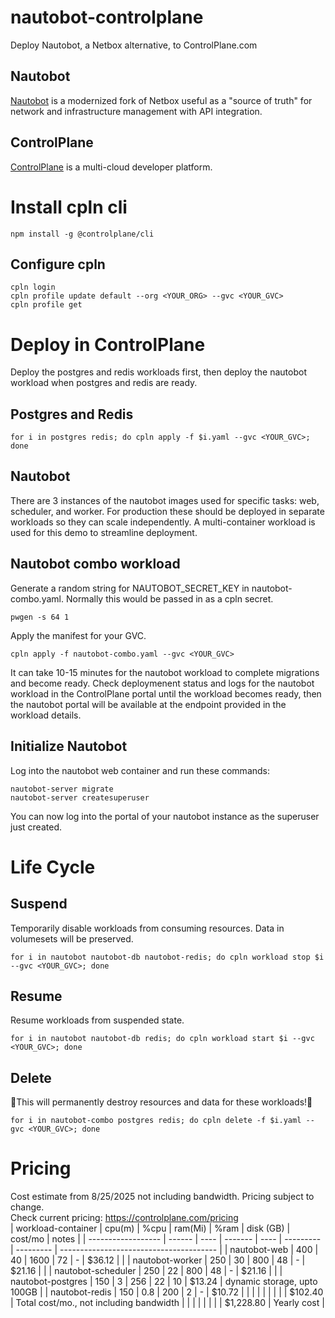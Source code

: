 # nautobot-controlplane
Deploy Nautobot, a Netbox alternative, to ControlPlane.com

## Nautobot
[Nautobot](https://networktocode.com/nautobot/) is a modernized fork of Netbox useful as a "source of truth" for network and infrastructure management with API integration.

## ControlPlane
[ControlPlane](https://controlplane.com/) is a multi-cloud developer platform.
# Install cpln cli
```
npm install -g @controlplane/cli
```
## Configure cpln
```
cpln login
cpln profile update default --org <YOUR_ORG> --gvc <YOUR_GVC>
cpln profile get
```

# Deploy in ControlPlane
Deploy the postgres and redis workloads first, then deploy the nautobot workload when postgres and redis are ready.

## Postgres and Redis
```
for i in postgres redis; do cpln apply -f $i.yaml --gvc <YOUR_GVC>; done
```
## Nautobot
There are 3 instances of the nautobot images used for specific tasks: web, scheduler, and worker.  For production these should be deployed in separate workloads so they can scale independently.  A multi-container workload is used for this demo to streamline deployment.
## Nautobot combo workload
Generate a random string for NAUTOBOT_SECRET_KEY in nautobot-combo.yaml.  Normally this would be passed in as a cpln secret.
```
pwgen -s 64 1
```
Apply the manifest for your GVC.
```
cpln apply -f nautobot-combo.yaml --gvc <YOUR_GVC>
```
It can take 10-15 minutes for the nautobot workload to complete migrations and become ready.  Check deploymenent status and logs for the nautobot workload in the ControlPlane portal until the workload becomes ready, then the nautobot portal will be available at the endpoint provided in the workload details.
## Initialize Nautobot
Log into the nautobot web container and run these commands:
```
nautobot-server migrate
nautobot-server createsuperuser
```
You can now log into the portal of your nautobot instance as the superuser just created.
# Life Cycle
## Suspend
Temporarily disable workloads from consuming resources. Data in volumesets will be preserved.
```
for i in nautobot nautobot-db nautobot-redis; do cpln workload stop $i --gvc <YOUR_GVC>; done
```
## Resume
Resume workloads from suspended state.
```
for i in nautobot nautobot-db redis; do cpln workload start $i --gvc <YOUR_GVC>; done
```
## Delete
🚨This will permanently destroy resources and data for these workloads!🚨
```
for i in nautobot-combo postgres redis; do cpln delete -f $i.yaml --gvc <YOUR_GVC>; done
```
# Pricing
Cost estimate from 8/25/2025 not including bandwidth. Pricing subject to change.  
Check current pricing: https://controlplane.com/pricing  
| workload-container | cpu(m) | %cpu | ram(Mi) | %ram | disk (GB) | cost/mo   | notes                                   |
| ------------------ | ------ | ---- | ------- | ---- | --------- | --------- | --------------------------------------- |
| nautobot-web       | 400    | 40   | 1600    | 72   | -         | $36.12    |                                         |
| nautobot-worker    | 250    | 30   | 800     | 48   | -         | $21.16    |                                         |
| nautobot-scheduler | 250    | 22   | 800     | 48   | -         | $21.16    |                                         |
| nautobot-postgres  | 150    | 3    | 256     | 22   | 10        | $13.24    | dynamic storage, upto 100GB             |
| nautobot-redis     | 150    | 0.8  | 200     | 2    | -         | $10.72    |                                         |
|                    |        |      |         |      |           | $102.40   | Total cost/mo., not including bandwidth |
|                    |        |      |         |      |           | $1,228.80 | Yearly cost                             |
